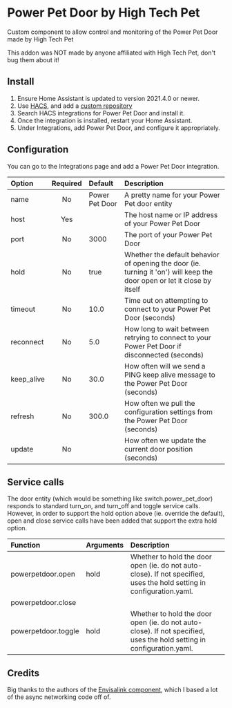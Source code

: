# Power Pet Door by High Tech Pet

Custom component to allow control and monitoring of the Power Pet Door made by High Tech Pet

This addon was NOT made by anyone affiliated with High Tech Pet, don't bug them about it!

## Install

1. Ensure Home Assistant is updated to version 2021.4.0 or newer.
1. Use [HACS](https://hacs.xyz/), and add a [custom repository](https://github.com/corporategoth/ha-powerpetdoor)
1. Search HACS integrations for Power Pet Door and install it.
1. Once the integration is installed, restart your Home Assistant.
1. Under Integrations, add Power Pet Door, and configure it appropriately.

## Configuration

You can go to the Integrations page and add a Power Pet Door integration.

| Option | Required | Default | Description |
| :--- | :---: | :--- | :--- |
| name | No | Power Pet Door | A pretty name for your Power Pet door entity |
| host | Yes |  | The host name or IP address of your Power Pet Door |
| port | No | 3000 | The port of your Power Pet Door |
| hold | No | true | Whether the default behavior of opening the door (ie. turning it 'on') will keep the door open or let it close by itself |
| timeout | No | 10.0 | Time out on attempting to connect to your Power Pet Door (seconds) |
| reconnect | No | 5.0 | How long to wait between retrying to connect to your Power Pet Door if disconnected (seconds) |
| keep_alive | No | 30.0 | How often will we send a PING keep alive message to the Power Pet Door (seconds) |
| refresh | No | 300.0 | How often we pull the configuration settings from the Power Pet Door (seconds) |
| update | No |  | How often we update the current door position (seconds) |

## Service calls

The door entity (which would be something like switch.power_pet_door) responds to standard turn_on, and turn_off and toggle
service calls.  However, in order to support the hold option above (ie. override the default), open and close service calls
have been added that support the extra hold option.

| Function | Arguments | Description |
| :--- | :--- | :--- |
| powerpetdoor.open | hold | Whether to hold the door open (ie. do not auto-close).  If not specified, uses the hold setting in configuration.yaml. |
| powerpetdoor.close | | |
| powerpetdoor.toggle | hold | Whether to hold the door open (ie. do not auto-close).  If not specified, uses the hold setting in configuration.yaml. |

## Credits

Big thanks to the authors of the [Envisalink component](https://home-assistant.io/integrations/envisalink), which I based a lot of the async networking code off of.

